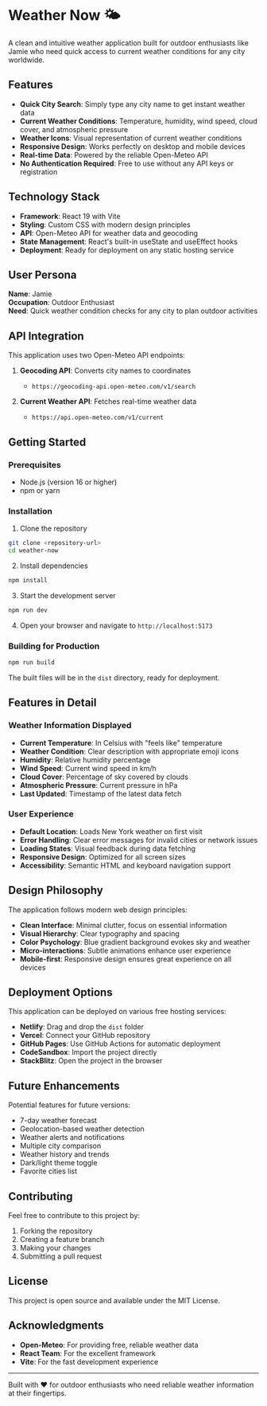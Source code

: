 # Weather Now 🌤️

A clean and intuitive weather application built for outdoor enthusiasts like Jamie who need quick access to current weather conditions for any city worldwide.

## Features

- **Quick City Search**: Simply type any city name to get instant weather data
- **Current Weather Conditions**: Temperature, humidity, wind speed, cloud cover, and atmospheric pressure
- **Weather Icons**: Visual representation of current weather conditions
- **Responsive Design**: Works perfectly on desktop and mobile devices
- **Real-time Data**: Powered by the reliable Open-Meteo API
- **No Authentication Required**: Free to use without any API keys or registration

## Technology Stack

- **Framework**: React 19 with Vite
- **Styling**: Custom CSS with modern design principles
- **API**: Open-Meteo API for weather data and geocoding
- **State Management**: React's built-in useState and useEffect hooks
- **Deployment**: Ready for deployment on any static hosting service

## User Persona

**Name**: Jamie  
**Occupation**: Outdoor Enthusiast  
**Need**: Quick weather condition checks for any city to plan outdoor activities

## API Integration

This application uses two Open-Meteo API endpoints:

1. **Geocoding API**: Converts city names to coordinates
   - `https://geocoding-api.open-meteo.com/v1/search`

2. **Current Weather API**: Fetches real-time weather data
   - `https://api.open-meteo.com/v1/current`

## Getting Started

### Prerequisites
- Node.js (version 16 or higher)
- npm or yarn

### Installation

1. Clone the repository
```bash
git clone <repository-url>
cd weather-now
```

2. Install dependencies
```bash
npm install
```

3. Start the development server
```bash
npm run dev
```

4. Open your browser and navigate to `http://localhost:5173`

### Building for Production

```bash
npm run build
```

The built files will be in the `dist` directory, ready for deployment.

## Features in Detail

### Weather Information Displayed
- **Current Temperature**: In Celsius with "feels like" temperature
- **Weather Condition**: Clear description with appropriate emoji icons
- **Humidity**: Relative humidity percentage
- **Wind Speed**: Current wind speed in km/h
- **Cloud Cover**: Percentage of sky covered by clouds
- **Atmospheric Pressure**: Current pressure in hPa
- **Last Updated**: Timestamp of the latest data fetch

### User Experience
- **Default Location**: Loads New York weather on first visit
- **Error Handling**: Clear error messages for invalid cities or network issues
- **Loading States**: Visual feedback during data fetching
- **Responsive Design**: Optimized for all screen sizes
- **Accessibility**: Semantic HTML and keyboard navigation support

## Design Philosophy

The application follows modern web design principles:
- **Clean Interface**: Minimal clutter, focus on essential information
- **Visual Hierarchy**: Clear typography and spacing
- **Color Psychology**: Blue gradient background evokes sky and weather
- **Micro-interactions**: Subtle animations enhance user experience
- **Mobile-first**: Responsive design ensures great experience on all devices

## Deployment Options

This application can be deployed on various free hosting services:
- **Netlify**: Drag and drop the `dist` folder
- **Vercel**: Connect your GitHub repository
- **GitHub Pages**: Use GitHub Actions for automatic deployment
- **CodeSandbox**: Import the project directly
- **StackBlitz**: Open the project in the browser

## Future Enhancements

Potential features for future versions:
- 7-day weather forecast
- Geolocation-based weather detection
- Weather alerts and notifications
- Multiple city comparison
- Weather history and trends
- Dark/light theme toggle
- Favorite cities list

## Contributing

Feel free to contribute to this project by:
1. Forking the repository
2. Creating a feature branch
3. Making your changes
4. Submitting a pull request

## License

This project is open source and available under the MIT License.

## Acknowledgments

- **Open-Meteo**: For providing free, reliable weather data
- **React Team**: For the excellent framework
- **Vite**: For the fast development experience

---

Built with ❤️ for outdoor enthusiasts who need reliable weather information at their fingertips.
